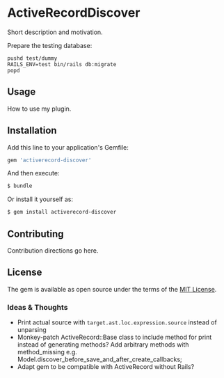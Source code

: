 # ActiveRecordDiscover
Short description and motivation.

Prepare the testing database:
```
pushd test/dummy
RAILS_ENV=test bin/rails db:migrate
popd
```

## Usage
How to use my plugin.

## Installation
Add this line to your application's Gemfile:

```ruby
gem 'activerecord-discover'
```

And then execute:
```bash
$ bundle
```

Or install it yourself as:
```bash
$ gem install activerecord-discover
```

## Contributing
Contribution directions go here.

## License
The gem is available as open source under the terms of the [MIT License](https://opensource.org/licenses/MIT).

### Ideas & Thoughts
- Print actual source with `target.ast.loc.expression.source` instead of unparsing
- Monkey-patch ActiveRecord::Base class to include method for print instead of generating methods?
Add arbitrary methods with method_missing e.g. Model.discover_before_save_and_after_create_callbacks;
- Adapt gem to be compatible with ActiveRecord without Rails?
